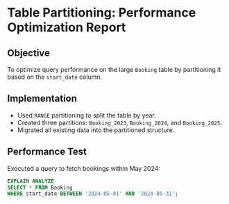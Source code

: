# Table Partitioning: Performance Optimization Report

## Objective
To optimize query performance on the large `Booking` table by partitioning it based on the `start_date` column.

## Implementation
- Used `RANGE` partitioning to split the table by year.
- Created three partitions: `Booking_2023`, `Booking_2024`, and `Booking_2025`.
- Migrated all existing data into the partitioned structure.

## Performance Test
Executed a query to fetch bookings within May 2024:

```sql
EXPLAIN ANALYZE
SELECT * FROM Booking
WHERE start_date BETWEEN '2024-05-01' AND '2024-05-31';
